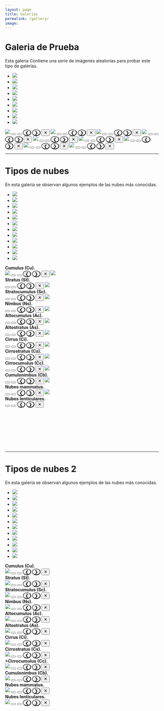 ```yaml
---
layout: page
title: Galerías
permalink: /gallery/
image: 
---
```


# Galeria de Prueba

Esta galeria Contiene una serie de imágenes aleatorias para probar este tipo de galerías.

<div class="top0" style="margin-bottom: 0vw;">
    <ul>
        <li><a href="#img_3"><img src="dscn0205c.jpg"></a></li>
        <li><a href="#img_4"><img src="iceberg.jpg"></a></li>
        <li><a href="#img_5"><img src="27ac-5.png"></a></li>
        <li><a href="#img_6"><img src="CimaNorte_TiposDeNubes.jpg"></a></li>
        <li><a href="#img_7"><img src="Biggest_hailstone.jpg"></a></li>
        <li><a href="#img_8"><img src="dscn0059-copie.jpg"></a></li>
        <li><a href="#img_9"><img src="20200813_174038.jpg"></a></li>
        <li><a href="#img_10"><img src="Mapa_distro.png"></a></li>
        <li><a href="#img_11"><img src="dumont_d_urville_base-03-lg.jpg"></a></li>
    </ul> 

  <b href="#_3" class="lightbox trans" id="img_3">
    <img src="dscn0205c.jpg">
	<button class="btn_left_hidden"  onclick="window.location.href='#img_11'"></button>	
	<button class="btn_right_hidden" onclick="window.location.href='#img_4'"></button>	
	<button id="img_3_left" class="btn_left" style="border-radius: 50%;"  onclick="window.location.href='#img_11'">&#10094;</button>	
	<button id="img_3_right" class="btn_right"  style="border-radius: 50%;" onclick="window.location.href='#img_4'">&#10095;</button>
	<button id="img_3_close" class="btn_close" onclick="window.location.href='#_3'">&#10005;</button>    
  </b>
  <b href="#_4" class="lightbox trans" id="img_4">
	<img src="iceberg.jpg">
	<button class="btn_left_hidden"  onclick="window.location.href='#img_3'"></button>	
	<button class="btn_right_hidden" onclick="window.location.href='#img_5'"></button>	
	<button id="img_4_left" class="btn_left" style="border-radius: 50%;"  onclick="window.location.href='#img_3'">&#10094;</button>	
	<button id="img_4_right" class="btn_right"  style="border-radius: 50%;" onclick="window.location.href='#img_5'">&#10095;</button>
	<button id="img_4_close" class="btn_close" onclick="window.location.href='#_4'">&#10005;</button>    
  </b>
  <b href="#_5" class="lightbox trans" id="img_5">
	<img src="27ac-5.png">
	<button class="btn_left_hidden"  onclick="window.location.href='#img_4'"></button>	
	<button class="btn_right_hidden" onclick="window.location.href='#img_6'"></button>	
	<button id="img_5_left" class="btn_left" style="border-radius: 50%;"  onclick="window.location.href='#img_4'">&#10094;</button>	
	<button id="img_5_right" class="btn_right"  style="border-radius: 50%;" onclick="window.location.href='#img_6'">&#10095;</button>
	<button id="img_5_close" class="btn_close" onclick="window.location.href='#_5'">&#10005;</button>    
  </b>
  <b href="#_6" class="lightbox trans" id="img_6">
	<img src="CimaNorte_TiposDeNubes.jpg">
	<button class="btn_left_hidden"  onclick="window.location.href='#img_5'"></button>	
	<button class="btn_right_hidden" onclick="window.location.href='#img_7'"></button>	
	<button id="img_6_left" class="btn_left" style="border-radius: 50%;"  onclick="window.location.href='#img_5'">&#10094;</button>	
	<button id="img_6_right" class="btn_right"  style="border-radius: 50%;" onclick="window.location.href='#img_7'">&#10095;</button>
	<button id="img_6_close" class="btn_close" onclick="window.location.href='#_6'">&#10005;</button>    
  </b>
  <b href="#_7" class="lightbox trans" id="img_7">
	<img src="Biggest_hailstone.jpg">
	<button class="btn_left_hidden"  onclick="window.location.href='#img_6'"></button>	
	<button class="btn_right_hidden" onclick="window.location.href='#img_8'"></button>	
	<button id="img_7_left" class="btn_left" style="border-radius: 50%;"  onclick="window.location.href='#img_6'">&#10094;</button>	
	<button id="img_7_right" class="btn_right"  style="border-radius: 50%;" onclick="window.location.href='#img_8'">&#10095;</button>
	<button id="img_7_close" class="btn_close" onclick="window.location.href='#_7'">&#10005;</button>    
  </b>
  <b href="#_8" class="lightbox trans" id="img_8">
	<img src="dscn0059-copie.jpg">
	<button class="btn_left_hidden"  onclick="window.location.href='#img_7'"></button>	
	<button class="btn_right_hidden" onclick="window.location.href='#img_9'"></button>	
	<button id="img_8_left" class="btn_left" style="border-radius: 50%;"  onclick="window.location.href='#img_7'">&#10094;</button>	
	<button id="img_8_right" class="btn_right"  style="border-radius: 50%;" onclick="window.location.href='#img_9'">&#10095;</button>
	<button id="img_8_close" class="btn_close" onclick="window.location.href='#_8'">&#10005;</button>    
  </b>
  <b href="#_9" class="lightbox trans" id="img_9">
	<img src="20200813_174038.jpg">
	<button class="btn_left_hidden"  onclick="window.location.href='#img_9'"></button>	
	<button class="btn_right_hidden" onclick="window.location.href='#img_10'"></button>	
	<button id="img_9_left" class="btn_left" style="border-radius: 50%;"  onclick="window.location.href='#img_8'">&#10094;</button>	
	<button id="img_9_right" class="btn_right"  style="border-radius: 50%;" onclick="window.location.href='#img_10'">&#10095;</button>
	<button id="img_9_close" class="btn_close" onclick="window.location.href='#_9'">&#10005;</button>    
  </b>
  <b href="#_10" class="lightbox trans" id="img_10">
	<img src="Mapa_distro.png">
	<button class="btn_left_hidden"  onclick="window.location.href='#img_9'"></button>	
	<button class="btn_right_hidden" onclick="window.location.href='#img_11'"></button>	
	<button id="img_10_left" class="btn_left" style="border-radius: 50%;"  onclick="window.location.href='#img_9'">&#10094;</button>	
	<button id="img_10_right" class="btn_right"  style="border-radius: 50%;" onclick="window.location.href='#img_11'">&#10095;</button>
	<button id="img_10_close" class="btn_close" onclick="window.location.href='#_10'">&#10005;</button>    
  </b>
  <b href="#_11" class="lightbox trans" id="img_11">
	<img src="dumont_d_urville_base-03-lg.jpg">
	<button class="btn_left_hidden"  onclick="window.location.href='#img_10'"></button>	
	<button class="btn_right_hidden" onclick="window.location.href='#img_3'"></button>	
	<button id="img_11_left" class="btn_left" style="border-radius: 50%;"  onclick="window.location.href='#img_10'">&#10094;</button>	
	<button id="img_11_right" class="btn_right"  style="border-radius: 50%;" onclick="window.location.href='#img_3'">&#10095;</button>
	<button id="img_11_close" class="btn_close" onclick="window.location.href='#_11'">&#10005;</button>    
  </b>
</div>

*** 

# Tipos de nubes

En esta galería se observan algunos ejemplos de las nubes más conocidas.

<div class="top0" style="margin-bottom: 15vw;">
    <ul>
        <li><a href="#img_b1"><img src="Nubes/Cu.jpg"></a></li>
        <li><a href="#img_b2"><img src="Nubes/St.jpg"></a></li>
        <li><a href="#img_b3"><img src="Nubes/Sc.jpg"></a></li>
        <li><a href="#img_b4"><img src="Nubes/Ns-metoffice-UK.jpg"></a></li>
        <li><a href="#img_b5"><img src="Nubes/Ac.jpg"></a></li>
        <li><a href="#img_b6"><img src="Nubes/As.jpg"></a></li>
        <li><a href="#img_b7"><img src="Nubes/Ci-metoffice-UK.jpg"></a></li>
        <li><a href="#img_b8"><img src="Nubes/Cs-MeteoFrance.jpg"></a></li>
        <li><a href="#img_b9"><img src="Nubes/Cc-MeteoFrance.jpg"></a></li>
        <li><a href="#img_b10"><img src="Nubes/Cb.jpg"></a></li>
        <li><a href="#img_b11"><img src="Nubes/mammatus-meteoffice-UK.jpg"></a></li>
        <li><a href="#img_b12"><img src="Nubes/Lenticular_clouds.jpg"></a></li>
    </ul>

  <b href="#_b1" class="lightbox trans" id="img_b1">
    <div class="top-left">Cumulus (Cu).</div>
    <img src="Nubes/Cu.jpg">
    <button class="btn_left_hidden"  onclick="window.location.href='#img_b12'"></button>	
    <button class="btn_right_hidden" onclick="window.location.href='#img_b2'"></button>	
    <button id="img_b1_left" class="btn_left" style="border-radius: 50%;"  onclick="window.location.href='#img_b12'">&#10094;</button>	
    <button id="img_b1_right" class="btn_right"  style="border-radius: 50%;" onclick="window.location.href='#img_b2'">&#10095;</button>
    <button id="img_b1_close" class="btn_close" onclick="window.location.href='#_b1'">&#10005;</button>    
  </b>
  <b href="#_b2" class="lightbox trans" id="img_b2">
    <img src="Nubes/St.jpg">
    <div class="top-left">Stratus (St).</div>
    <button class="btn_left_hidden"  onclick="window.location.href='#img_b1'"></button>	
    <button class="btn_right_hidden" onclick="window.location.href='#img_b3'"></button>	
    <button id="img_b2_left" class="btn_left" style="border-radius: 50%;"  onclick="window.location.href='#img_b1'">&#10094;</button>	
    <button id="img_b2_right" class="btn_right"  style="border-radius: 50%;" onclick="window.location.href='#img_b3'">&#10095;</button>
    <button id="img_b2_close" class="btn_close" onclick="window.location.href='#_b1'">&#10005;</button>    
  </b>
  <b href="#_b3" class="lightbox trans" id="img_b3">
    <img src="Nubes/Sc.jpg">
    <div class="top-left">Stratocumulus (Sc).</div>
    <button class="btn_left_hidden"  onclick="window.location.href='#img_b2'"></button>	
    <button class="btn_right_hidden" onclick="window.location.href='#img_b4'"></button>	
    <button id="img_b3_left" class="btn_left" style="border-radius: 50%;"  onclick="window.location.href='#img_b2'">&#10094;</button>	
    <button id="img_b3_right" class="btn_right"  style="border-radius: 50%;" onclick="window.location.href='#img_b4'">&#10095;</button>
    <button id="img_b3_close" class="btn_close" onclick="window.location.href='#_b3'">&#10005;</button>    
  </b>
  <b href="#_b4" class="lightbox trans" id="img_b4">
    <img src="Nubes/Ns-metoffice-UK.jpg">
    <div class="top-left">Nimbus (Ns).</div>
    <button class="btn_left_hidden"  onclick="window.location.href='#img_b3'"></button>	
    <button class="btn_right_hidden" onclick="window.location.href='#img_b5'"></button>	
    <button id="img_b4_left" class="btn_left" style="border-radius: 50%;"  onclick="window.location.href='#img_b3'">&#10094;</button>	
    <button id="img_b4_right" class="btn_right"  style="border-radius: 50%;" onclick="window.location.href='#img_b5'">&#10095;</button>
    <button id="img_b4_close" class="btn_close" onclick="window.location.href='#_b4'">&#10005;</button>    
  </b>
  <b href="#_b5" class="lightbox trans" id="img_b5">
    <img src="Nubes/Ac.jpg">
    <div class="top-left">Altocumulus (Ac).</div>
    <button class="btn_left_hidden"  onclick="window.location.href='#img_b4'"></button>	
    <button class="btn_right_hidden" onclick="window.location.href='#img_b6'"></button>	
    <button id="img_b5_left" class="btn_left" style="border-radius: 50%;"  onclick="window.location.href='#img_b4'">&#10094;</button>	
    <button id="img_b5_right" class="btn_right"  style="border-radius: 50%;" onclick="window.location.href='#img_b6'">&#10095;</button>
    <button id="img_b5_close" class="btn_close" onclick="window.location.href='#_b5'">&#10005;</button>    
  </b>
  <b href="#_b6" class="lightbox trans" id="img_b6">
    <img src="Nubes/As.jpg">
    <div class="top-left">Altostratus (As).</div>
    <button class="btn_left_hidden"  onclick="window.location.href='#img_b5'"></button>	
    <button class="btn_right_hidden" onclick="window.location.href='#img_b7'"></button>	
    <button id="img_b6_left" class="btn_left" style="border-radius: 50%;"  onclick="window.location.href='#img_b5'">&#10094;</button>	
    <button id="img_b6_right" class="btn_right"  style="border-radius: 50%;" onclick="window.location.href='#img_b7'">&#10095;</button>
    <button id="img_b6_close" class="btn_close" onclick="window.location.href='#_b6'">&#10005;</button>    
  </b>
  <b href="#_b7" class="lightbox trans" id="img_b7">
    <img src="Nubes/Ci-metoffice-UK.jpg">
    <div class="top-left">Cirrus (Ci).</div>
    <button class="btn_left_hidden"  onclick="window.location.href='#img_b6'"></button>	
    <button class="btn_right_hidden" onclick="window.location.href='#img_b8'"></button>	
    <button id="img_b7_left" class="btn_left" style="border-radius: 50%;"  onclick="window.location.href='#img_b6'">&#10094;</button>	
    <button id="img_b7_right" class="btn_right"  style="border-radius: 50%;" onclick="window.location.href='#img_b8'">&#10095;</button>
    <button id="img_b7_close" class="btn_close" onclick="window.location.href='#_b7'">&#10005;</button>    
  </b>
  <b href="#_b8" class="lightbox trans" id="img_b8">
    <img src="Nubes/Cs-MeteoFrance.jpg">
    <div class="top-left">Cirrostratus (Cs).</div>
    <button class="btn_left_hidden"  onclick="window.location.href='#img_b7'"></button>	
    <button class="btn_right_hidden" onclick="window.location.href='#img_b9'"></button>	
    <button id="img_b8_left" class="btn_left" style="border-radius: 50%;"  onclick="window.location.href='#img_b7'">&#10094;</button>	
    <button id="img_b8_right" class="btn_right"  style="border-radius: 50%;" onclick="window.location.href='#img_b9'">&#10095;</button>
    <button id="img_b8_close" class="btn_close" onclick="window.location.href='#_b8'">&#10005;</button>    
  </b>
  <b href="#_b9" class="lightbox trans" id="img_b9">
    <img src="Nubes/Cc-MeteoFrance.jpg">
    <div class="top-left">Cirrocumulus (Cc).</div>
    <button class="btn_left_hidden"  onclick="window.location.href='#img_b8'"></button>	
    <button class="btn_right_hidden" onclick="window.location.href='#img_b10'"></button>	
    <button id="img_b9_left" class="btn_left" style="border-radius: 50%;"  onclick="window.location.href='#img_b8'">&#10094;</button>	
    <button id="img_b9_right" class="btn_right"  style="border-radius: 50%;" onclick="window.location.href='#img_b10'">&#10095;</button>
    <button id="img_b9_close" class="btn_close" onclick="window.location.href='#_b9'">&#10005;</button>    
  </b>
  <b href="#_b10" class="lightbox trans" id="img_b10">
    <img src="Nubes/Cb.jpg">
    <div class="top-left">Cumulonimbus (Cb).</div>
    <button class="btn_left_hidden"  onclick="window.location.href='#img_b9'"></button>	
    <button class="btn_right_hidden" onclick="window.location.href='#img_b11'"></button>	
    <button id="img_b10_left" class="btn_left" style="border-radius: 50%;"  onclick="window.location.href='#img_b9'">&#10094;</button>	
    <button id="img_b10_right" class="btn_right"  style="border-radius: 50%;" onclick="window.location.href='#img_b11'">&#10095;</button>
    <button id="img_b10_close" class="btn_close" onclick="window.location.href='#_b10'">&#10005;</button>    
  </b>
  <b href="#_b11" class="lightbox trans" id="img_b11">
    <img src="Nubes/mammatus-meteoffice-UK.jpg">
    <div class="top-left">Nubes mammatus.</div>
    <button class="btn_left_hidden"  onclick="window.location.href='#img_b10'"></button>	
    <button class="btn_right_hidden" onclick="window.location.href='#img_b12'"></button>	
    <button id="img_b11_left" class="btn_left" style="border-radius: 50%;"  onclick="window.location.href='#img_b10'">&#10094;</button>	
    <button id="img_b11_right" class="btn_right"  style="border-radius: 50%;" onclick="window.location.href='#img_b12'">&#10095;</button>
    <button id="img_b11_close" class="btn_close" onclick="window.location.href='#_b11'">&#10005;</button>    
  </b>
  <b href="#_b12" class="lightbox trans" id="img_b12">
    <img src="Nubes/Lenticular_clouds.jpg">
    <div class="top-left">Nubes lenticulares.</div>
    <button class="btn_left_hidden"  onclick="window.location.href='#img_b11'"></button>	
    <button class="btn_right_hidden" onclick="window.location.href='#img_b1'"></button>	
    <button id="img_b12_left" class="btn_left" style="border-radius: 50%;"  onclick="window.location.href='#img_b11'">&#10094;</button>	
    <button id="img_b12_right" class="btn_right"  style="border-radius: 50%;" onclick="window.location.href='#img_b1'">&#10095;</button>
    <button id="img_b12_close" class="btn_close" onclick="window.location.href='#_b12'">&#10005;</button>    
  </b>
</div>

*** 

# Tipos de nubes 2

En esta galería se observan algunos ejemplos de las nubes más conocidas.

<div class="top0" style="margin-bottom: 15vw;">
    <ul>
        <li><a href="#img_c1"><img src="Nubes/Cu.jpg"></a></li>
        <li><a href="#img_c2"><img src="Nubes/St.jpg"></a></li>
        <li><a href="#img_c3"><img src="Nubes/Sc.jpg"></a></li>
        <li><a href="#img_c4"><img src="Nubes/Ns-metoffice-UK.jpg"></a></li>
        <li><a href="#img_c5"><img src="Nubes/Ac.jpg"></a></li>
        <li><a href="#img_c6"><img src="Nubes/As.jpg"></a></li>
        <li><a href="#img_c7"><img src="Nubes/Ci-metoffice-UK.jpg"></a></li>
        <li><a href="#img_c8"><img src="Nubes/Cs-MeteoFrance.jpg"></a></li>
        <li><a href="#img_c9"><img src="Nubes/Cc-MeteoFrance.jpg"></a></li>
        <li><a href="#img_c10"><img src="Nubes/Cb.jpg"></a></li>
        <li><a href="#img_c11"><img src="Nubes/mammatus-meteoffice-UK.jpg"></a></li>
        <li><a href="#img_c12"><img src="Nubes/Lenticular_clouds.jpg"></a></li>
    </ul>
  <b href="#_c1" class="lightbox trans" id="img_c1">
    <div class="top-left">Cumulus (Cu).</div>
    <img src="Nubes/Cu.jpg">
    <button class="btn_left_hidden" onclick="window.location.href='#img_c12'"></button>
    <button class="btn_right_hidden" onclick="window.location.href='#img_c2'"></button>
    <button id="img_c1_left" class="btn_left" style="border-radius: 50%;"  onclick="window.location.href='#img_c12'">&#10094;</button>
    <button id="img_c1_right" class="btn_right" style="border-radius: 50%;" onclick="window.location.href='#img_c2'">&#10095;</button>
    <button id="img_c1_close" class="btn_close" onclick="window.location.href='#_c1'">&#10005;</button>
  </b>
  <b href="#_c2" class="lightbox trans" id="img_c2">
    <div class="top-left">Stratus (St).</div>
    <img src="Nubes/St.jpg">
    <button class="btn_left_hidden" onclick="window.location.href='#img_c1'"></button>
    <button class="btn_right_hidden" onclick="window.location.href='#img_c3'"></button>
    <button id="img_c2_left" class="btn_left" style="border-radius: 50%;"  onclick="window.location.href='#img_c1'">&#10094;</button>
    <button id="img_c2_right" class="btn_right" style="border-radius: 50%;" onclick="window.location.href='#img_c3'">&#10095;</button>
    <button id="img_c2_close" class="btn_close" onclick="window.location.href='#_c2'">&#10005;</button>
  </b>
  <b href="#_c3" class="lightbox trans" id="img_c3">
    <div class="top-left">Stratocumulus (Sc).</div>
    <img src="Nubes/Sc.jpg">
    <button class="btn_left_hidden" onclick="window.location.href='#img_c2'"></button>
    <button class="btn_right_hidden" onclick="window.location.href='#img_c4'"></button>
    <button id="img_c3_left" class="btn_left" style="border-radius: 50%;"  onclick="window.location.href='#img_c2'">&#10094;</button>
    <button id="img_c3_right" class="btn_right" style="border-radius: 50%;" onclick="window.location.href='#img_c4'">&#10095;</button>
    <button id="img_c3_close" class="btn_close" onclick="window.location.href='#_c3'">&#10005;</button>
  </b>
  <b href="#_c4" class="lightbox trans" id="img_c4">
    <div class="top-left">Nimbus (Ns).</div>
    <img src="Nubes/Ns-metoffice-UK.jpg">
    <button class="btn_left_hidden" onclick="window.location.href='#img_c3'"></button>
    <button class="btn_right_hidden" onclick="window.location.href='#img_c5'"></button>
    <button id="img_c4_left" class="btn_left" style="border-radius: 50%;"  onclick="window.location.href='#img_c3'">&#10094;</button>
    <button id="img_c4_right" class="btn_right" style="border-radius: 50%;" onclick="window.location.href='#img_c5'">&#10095;</button>
    <button id="img_c4_close" class="btn_close" onclick="window.location.href='#_c4'">&#10005;</button>
  </b>
  <b href="#_c5" class="lightbox trans" id="img_c5">
    <div class="top-left">Altocumulus (Ac).</div>
    <img src="Nubes/Ac.jpg">
    <button class="btn_left_hidden" onclick="window.location.href='#img_c4'"></button>
    <button class="btn_right_hidden" onclick="window.location.href='#img_c6'"></button>
    <button id="img_c5_left" class="btn_left" style="border-radius: 50%;"  onclick="window.location.href='#img_c4'">&#10094;</button>
    <button id="img_c5_right" class="btn_right" style="border-radius: 50%;" onclick="window.location.href='#img_c6'">&#10095;</button>
    <button id="img_c5_close" class="btn_close" onclick="window.location.href='#_c5'">&#10005;</button>
  </b>
  <b href="#_c6" class="lightbox trans" id="img_c6">
    <div class="top-left">Altostratus (As).</div>
    <img src="Nubes/As.jpg">
    <button class="btn_left_hidden" onclick="window.location.href='#img_c5'"></button>
    <button class="btn_right_hidden" onclick="window.location.href='#img_c7'"></button>
    <button id="img_c6_left" class="btn_left" style="border-radius: 50%;"  onclick="window.location.href='#img_c5'">&#10094;</button>
    <button id="img_c6_right" class="btn_right" style="border-radius: 50%;" onclick="window.location.href='#img_c7'">&#10095;</button>
    <button id="img_c6_close" class="btn_close" onclick="window.location.href='#_c6'">&#10005;</button>
  </b>
  <b href="#_c7" class="lightbox trans" id="img_c7">
    <div class="top-left">Cirrus (Ci).</div>
    <img src="Nubes/Ci-metoffice-UK.jpg">
    <button class="btn_left_hidden" onclick="window.location.href='#img_c6'"></button>
    <button class="btn_right_hidden" onclick="window.location.href='#img_c8'"></button>
    <button id="img_c7_left" class="btn_left" style="border-radius: 50%;"  onclick="window.location.href='#img_c6'">&#10094;</button>
    <button id="img_c7_right" class="btn_right" style="border-radius: 50%;" onclick="window.location.href='#img_c8'">&#10095;</button>
    <button id="img_c7_close" class="btn_close" onclick="window.location.href='#_c7'">&#10005;</button>
  </b>
  <b href="#_c8" class="lightbox trans" id="img_c8">
    <div class="top-left">Cirrostratus (Cs).</div>
    <img src="Nubes/Cs-MeteoFrance.jpg">
    <button class="btn_left_hidden" onclick="window.location.href='#img_c7'"></button>
    <button class="btn_right_hidden" onclick="window.location.href='#img_c9'"></button>
    <button id="img_c8_left" class="btn_left" style="border-radius: 50%;"  onclick="window.location.href='#img_c7'">&#10094;</button>
    <button id="img_c8_right" class="btn_right" style="border-radius: 50%;" onclick="window.location.href='#img_c9'">&#10095;</button>
    <button id="img_c8_close" class="btn_close" onclick="window.location.href='#_c8'">&#10005;</button>
  </b>
  <b href="#_c9" class="lightbox trans" id="img_c9">
    <div class="top-left">>Cirrocumulus (Cc).</div>
    <img src="Nubes/Cc-MeteoFrance.jpg">
    <button class="btn_left_hidden" onclick="window.location.href='#img_c8'"></button>
    <button class="btn_right_hidden" onclick="window.location.href='#img_c10'"></button>
    <button id="img_c9_left" class="btn_left" style="border-radius: 50%;"  onclick="window.location.href='#img_c8'">&#10094;</button>
    <button id="img_c9_right" class="btn_right" style="border-radius: 50%;" onclick="window.location.href='#img_c10'">&#10095;</button>
    <button id="img_c9_close" class="btn_close" onclick="window.location.href='#_c9'">&#10005;</button>
  </b>
  <b href="#_c10" class="lightbox trans" id="img_c10">
    <div class="top-left">Cumulonimbus (Cb).</div>
    <img src="Nubes/Cb.jpg">
    <button class="btn_left_hidden" onclick="window.location.href='#img_c9'"></button>
    <button class="btn_right_hidden" onclick="window.location.href='#img_c11'"></button>
    <button id="img_c10_left" class="btn_left" style="border-radius: 50%;"  onclick="window.location.href='#img_c9'">&#10094;</button>
    <button id="img_c10_right" class="btn_right" style="border-radius: 50%;" onclick="window.location.href='#img_c11'">&#10095;</button>
    <button id="img_c10_close" class="btn_close" onclick="window.location.href='#_c10'">&#10005;</button>
  </b>
  <b href="#_c11" class="lightbox trans" id="img_c11">
    <div class="top-left">Nubes mammatus.</div>
    <img src="Nubes/mammatus-meteoffice-UK.jpg">
    <button class="btn_left_hidden" onclick="window.location.href='#img_c10'"></button>
    <button class="btn_right_hidden" onclick="window.location.href='#img_c12'"></button>
    <button id="img_c11_left" class="btn_left" style="border-radius: 50%;"  onclick="window.location.href='#img_c10'">&#10094;</button>
    <button id="img_c11_right" class="btn_right" style="border-radius: 50%;" onclick="window.location.href='#img_c12'">&#10095;</button>
    <button id="img_c11_close" class="btn_close" onclick="window.location.href='#_c11'">&#10005;</button>
  </b>
  <b href="#_c12" class="lightbox trans" id="img_c12">
    <div class="top-left">Nubes lenticulares.</div>
    <img src="Nubes/Lenticular_clouds.jpg">
    <button class="btn_left_hidden" onclick="window.location.href='#img_c11'"></button>
    <button class="btn_right_hidden" onclick="window.location.href='#img_c1'"></button>
    <button id="img_c12_left" class="btn_left" style="border-radius: 50%;"  onclick="window.location.href='#img_c11'">&#10094;</button>
    <button id="img_c12_right" class="btn_right" style="border-radius: 50%;" onclick="window.location.href='#img_c1'">&#10095;</button>
    <button id="img_c12_close" class="btn_close" onclick="window.location.href='#_c12'">&#10005;</button>
  </b>
</div>
